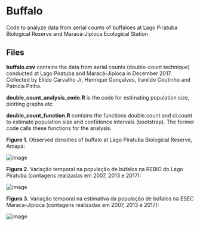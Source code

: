 # Buffalo

Code to analyze data from aerial counts of buffaloes at Lago Piratuba Biological Reserve and Maracá-Jipioca Ecological Station 

## Files

**buffalo.csv** contains the data from aerial counts (double-count technique) conducted at Lago Piratuba and Maracá-Jipioca in December 2017. Collected by Elildo Carvalho Jr, Henrique Gonçalves, Iranildo Coutinho and Patricia Pinha.

**double_count_analysis_code.R** is the code for estimating population size, plotting graphs etc

**double_count_function.R** contains the functions double.count and ci.count to estimate population size and confidence intervals (bootstrap). The former code calls these functions for the analysis.





**Figure 1.** Observed densities of buffalo at Lago Piratuba Biological Reserve, Amapá:

![image](https://user-images.githubusercontent.com/39089964/47087162-b5125080-d1f1-11e8-9774-53f6c80a65e8.png)


**Figura 2.** Variação temporal na população de búfalos na REBIO do Lago Piratuba (contagens realizadas em 2007, 2013 e 2017):

![image](https://user-images.githubusercontent.com/39089964/47087258-e2f79500-d1f1-11e8-8048-17fa39161f2d.png)


**Figura 3.** Variação temporal na estimativa da população de búfalos na ESEC Maraca-Jipioca (contagens realizadas em 2007, 2013 e 2017):

![image](https://user-images.githubusercontent.com/39089964/47087335-163a2400-d1f2-11e8-845f-2d0ba6b6421f.png)
